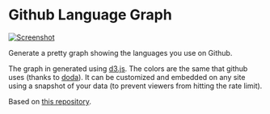 Github Language Graph
=====================

[![Screenshot](http://i.imgur.com/DLFgskh.png)](http://cell303.github.io/Github-Language-Graph/)

Generate a pretty graph showing the languages you use on Github. 

The graph in generated using [d3.js](http://d3js.org/). The colors are the same that github uses (thanks to [doda](https://github.com/doda/github-language-colors)). 
It can be customized and embedded on any site using a snapshot of your data (to prevent viewers from hitting the rate limit).

Based on [this repository](https://github.com/aaronpk/Github-Language-Graph).
